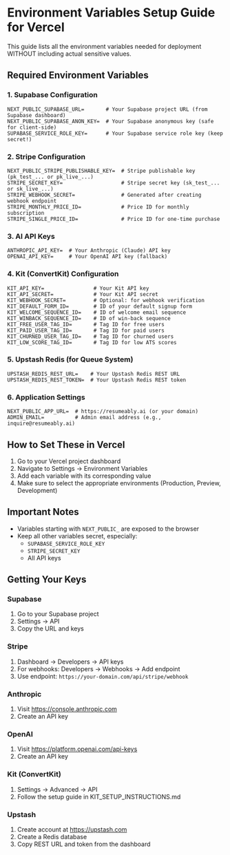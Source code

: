 # Environment Variables Setup Guide for Vercel

This guide lists all the environment variables needed for deployment WITHOUT including actual sensitive values.

## Required Environment Variables

### 1. Supabase Configuration
```
NEXT_PUBLIC_SUPABASE_URL=       # Your Supabase project URL (from Supabase dashboard)
NEXT_PUBLIC_SUPABASE_ANON_KEY=  # Your Supabase anonymous key (safe for client-side)
SUPABASE_SERVICE_ROLE_KEY=      # Your Supabase service role key (keep secret!)
```

### 2. Stripe Configuration
```
NEXT_PUBLIC_STRIPE_PUBLISHABLE_KEY=  # Stripe publishable key (pk_test_... or pk_live_...)
STRIPE_SECRET_KEY=                   # Stripe secret key (sk_test_... or sk_live_...)
STRIPE_WEBHOOK_SECRET=               # Generated after creating webhook endpoint
STRIPE_MONTHLY_PRICE_ID=             # Price ID for monthly subscription
STRIPE_SINGLE_PRICE_ID=              # Price ID for one-time purchase
```

### 3. AI API Keys
```
ANTHROPIC_API_KEY=  # Your Anthropic (Claude) API key
OPENAI_API_KEY=     # Your OpenAI API key (fallback)
```

### 4. Kit (ConvertKit) Configuration
```
KIT_API_KEY=                # Your Kit API key
KIT_API_SECRET=             # Your Kit API secret
KIT_WEBHOOK_SECRET=         # Optional: for webhook verification
KIT_DEFAULT_FORM_ID=        # ID of your default signup form
KIT_WELCOME_SEQUENCE_ID=    # ID of welcome email sequence
KIT_WINBACK_SEQUENCE_ID=    # ID of win-back sequence
KIT_FREE_USER_TAG_ID=       # Tag ID for free users
KIT_PAID_USER_TAG_ID=       # Tag ID for paid users
KIT_CHURNED_USER_TAG_ID=    # Tag ID for churned users
KIT_LOW_SCORE_TAG_ID=       # Tag ID for low ATS scores
```

### 5. Upstash Redis (for Queue System)
```
UPSTASH_REDIS_REST_URL=    # Your Upstash Redis REST URL
UPSTASH_REDIS_REST_TOKEN=  # Your Upstash Redis REST token
```

### 6. Application Settings
```
NEXT_PUBLIC_APP_URL=  # https://resumeably.ai (or your domain)
ADMIN_EMAIL=          # Admin email address (e.g., inquire@resumeably.ai)
```

## How to Set These in Vercel

1. Go to your Vercel project dashboard
2. Navigate to Settings → Environment Variables
3. Add each variable with its corresponding value
4. Make sure to select the appropriate environments (Production, Preview, Development)

## Important Notes

- Variables starting with `NEXT_PUBLIC_` are exposed to the browser
- Keep all other variables secret, especially:
  - `SUPABASE_SERVICE_ROLE_KEY`
  - `STRIPE_SECRET_KEY`
  - All API keys

## Getting Your Keys

### Supabase
1. Go to your Supabase project
2. Settings → API
3. Copy the URL and keys

### Stripe
1. Dashboard → Developers → API keys
2. For webhooks: Developers → Webhooks → Add endpoint
3. Use endpoint: `https://your-domain.com/api/stripe/webhook`

### Anthropic
1. Visit https://console.anthropic.com
2. Create an API key

### OpenAI
1. Visit https://platform.openai.com/api-keys
2. Create an API key

### Kit (ConvertKit)
1. Settings → Advanced → API
2. Follow the setup guide in KIT_SETUP_INSTRUCTIONS.md

### Upstash
1. Create account at https://upstash.com
2. Create a Redis database
3. Copy REST URL and token from the dashboard